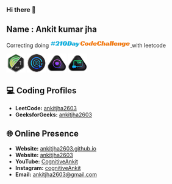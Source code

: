 ### Hi there 👋

## Name : Ankit kumar jha

<p class="leetcode-210DayCodeChallenge">
  Correcting doing 
  <a href="https://www.linkedin.com/feed/hashtag/?keywords=210daycodechallenge" target="_blank">
      <img src="210DayCodeChallenge.png?t=2" width="210px"></img>
  </a>
  with leetcode
</p>

<!------------------------------------------>
<!-- SECTION:  leetcode badge-->

<img src="leetcode_badge/2024-01.gif" width="50px"></img>
<img src="leetcode_badge/LeetCode_75.gif" width="50px"></img>
<img src="leetcode_badge/Top_100_Liked.gif" width="50px"></img>
<img src="leetcode_badge/Top_Interview_150.gif" width="50px"></img>

<!------------------------------------------>

<!------------------------------------------>
<!-- SECTION: contact me -->

## 💻 Coding Profiles

- **LeetCode:** [ankitjha2603](https://leetcode.com/ankitjha2603/)
- **GeeksforGeeks:** [ankitjha2603](https://auth.geeksforgeeks.org/user/ankitjha2603)

## 🌐 Online Presence

- **Website:** [ankitjha2603.github.io](https://ankitjha2603.github.io/)
- **Website:** [ankitjha2603](https://linkedin.com/in/ankitjha2603)
- **YouTube:** [CognitiveAnkit](https://www.youtube.com/@cognitiveAnkit)
- **Instagram:** [cognitiveAnkit](https://www.instagram.com/cognitiveAnkit/)
- **Email:** <a href="mailto:ankitjha2603@gmail.com">ankitjha2603@gmail.com</a>

<!------------------------------------------>

<!------------------------------------------>
<!-- SECTION: Style -->
<!--
<style>
  p.leetcode-210DayCodeChallenge {
  font-weight: 500;
  font-size: 1.1em !important;
  margin-top: 0px !important;
}

p.leetcode-210DayCodeChallenge>a>.blue {
  color: #09b3e4 !important;
}

p.leetcode-210DayCodeChallenge>a>.orange {
  color: #f57d11 !important;
  margin-left: -4px;
}

p.leetcode-210DayCodeChallenge>a:hover>* {
  text-decoration: underline;
}
</style>-->
<!------------------------------------------>

